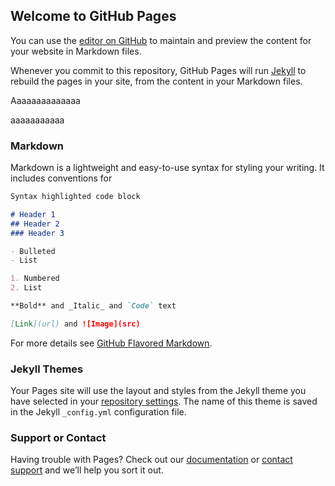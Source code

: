 ## Welcome to GitHub Pages

You can use the [editor on GitHub](https://github.com/ddonatien/endspe/edit/master/README.md) to maintain and preview the content for your website in Markdown files.

Whenever you commit to this repository, GitHub Pages will run [Jekyll](https://jekyllrb.com/) to rebuild the pages in your site, from the content in your Markdown files.

Aaaaaaaaaaaaaa
<script>
  //alert('Alert!')
  console.log("Coucou")
</script>
aaaaaaaaaaa
<script src="https://d3js.org/d3.v4.min.js"></script>
<script>
    // Feel free to change or delete any of the code you see in this editor!
    var svg = d3.select("body").append("svg")
      .attr("width", 960)
      .attr("height", 500)
    var margin = {top: 60, right: 60, bottom: 60, left: 60};
    var width = 960 - margin.left - margin.right,
        height = 500 - margin.top - margin.bottom;
    var padding = {h: 15, v: 15}
    // TAILLE DE LA MATRICE. CHOISIR ENTRE 1 ET 4
    var demiNbCols = 2
    d3.csv('iris.csv', function(error, data) {
      if (error) {
        console.log(error)
      }
      else {
        data.columnsNum = data.columns.filter(d => { return +data[0][d] == data[0][d]})
        let xScale = d3.scaleBand()
                       .domain(data.columnsNum.slice(0,demiNbCols))
                       .range([0, width])
        let yScale = d3.scaleBand()
                       .domain(data.columnsNum.slice(-demiNbCols))
                       .range([0, height])
        let tScale = d3.scaleLinear()
                     .domain([1, 4])
                     .range([14, 8])
        let rScale = d3.scaleLinear()
                     .domain([5, 10])
                     .range([4, 1])
        data.columnsNum.slice(0,demiNbCols).forEach( function (d1, i) {
          data.columnsNum.slice(-demiNbCols).forEach( function (d2, j) {
            scatterplot(data, d1, d2, 'sepal_length', 'species', margin.left + i * xScale.bandwidth(), margin.top + j * yScale.bandwidth(), xScale.bandwidth(), yScale.bandwidth(), padding.v, padding.h, tScale(demiNbCols), rScale(demiNbCols))
          })
        })
      }
    })
    var scatterplot = function(data, x, y, r, c, _xStart, _yStart, _width, _height, _vPad, _hPad, _tSize, _maxR) {
      let xScale = d3.scaleLinear()
                     .domain(d3.extent(data, function (d) { return d[x] }))
                     .range([0, _width - 2 * _vPad])
      let yScale = d3.scaleLinear()
                     .domain(d3.extent(data, function (d) { return d[y] }))
                     .range([_height - 2 * _hPad, 0])
      let rScale = d3.scaleSqrt()
                     .domain(d3.extent(data, function (d) { return d[r] }))
                     .range([1, _maxR])
      let cScale = d3.scaleOrdinal(d3.schemeCategory20)
                     .domain(d3.extent(data, function (d) { return d[c] }))
      var xAxis = d3.axisBottom()
                    .scale(xScale);
      var yAxis = d3.axisLeft()
                    .scale(yScale);
      let g = svg.append('g');
      g.append("text")
       .text(`${x} vs ${y} | size : ${r}`)
       .attr('x', _xStart + _vPad)
       .attr('y', _yStart + _hPad)
       .attr("font-size", `${_tSize}px`)
       .attr("font-family", "monospace");
      g.selectAll('circle')
       .data(data)
       .enter()
       .append('circle')
       .style('fill', function(d) { return cScale(d[c]) })
       .style('stroke', 'gray')
       .attr('cx', function(d) { return _xStart + _vPad + xScale(d[x])})
       .attr('cy', function(d) { return _yStart + _hPad + yScale(d[y])})
       .style('opacity', '0.3')
       .on('mouseover', function(e) {
        d3.selectAll('circle')
          .style('opacity', function(d) {
            if (d===e){
              return '1'
            } else {
              return '0.3'
            }
        })
       })
       .on('mouseout', function(e) {
        d3.selectAll('circle')
          .style('opacity', '0.3')
       })
       .transition()
       .duration(500)
       .attr('r', function(d) { return rScale(d[r]) })
      g.append("g")
       .attr("class", "x axis")
       .attr("transform", `translate(${_xStart + _vPad},${_yStart +  _height - _hPad})`)
       .style("font-size", `${_tSize}px`)
       .style("font-family", "monospace")
       .call(xAxis)
      g.append("g")
       .attr("class", "y axis")
       .attr("transform", `translate(${_xStart + _vPad},${_yStart + _hPad})`)
       .style("font-size", `${_tSize}px`)
       .style("font-family", "monospace")
       .call(yAxis)
    }
</script>

### Markdown

Markdown is a lightweight and easy-to-use syntax for styling your writing. It includes conventions for

```markdown
Syntax highlighted code block

# Header 1
## Header 2
### Header 3

- Bulleted
- List

1. Numbered
2. List

**Bold** and _Italic_ and `Code` text

[Link](url) and ![Image](src)
```

For more details see [GitHub Flavored Markdown](https://guides.github.com/features/mastering-markdown/).

### Jekyll Themes

Your Pages site will use the layout and styles from the Jekyll theme you have selected in your [repository settings](https://github.com/ddonatien/endspe/settings). The name of this theme is saved in the Jekyll `_config.yml` configuration file.

### Support or Contact

Having trouble with Pages? Check out our [documentation](https://help.github.com/categories/github-pages-basics/) or [contact support](https://github.com/contact) and we’ll help you sort it out.
